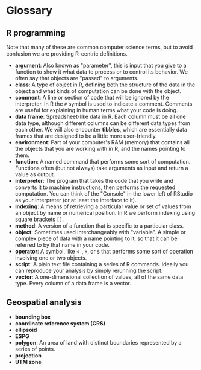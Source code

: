 # Glossary

## R programming

Note that many of these are common computer science terms, but to avoid confusion
we are providing R-centric definitions.

* **argument**: Also known as "parameter", this is input that you give to a
function to show it what data to process or to control its behavior.  We often
say that objects are "passed" to arguments.
* **class**: A type of object in R, defining both the structure of the data in
the object and what kinds of computation can be done with the object.
* **comment**: A line or section of code that will be ignored by the interpreter.
In R the `#` symbol is used to indicate a comment.  Comments are useful for
explaining in human terms what your code is doing.
* **data frame**: Spreadsheet-like data in R.  Each column must be all one data
type, although different columns can be different data types from each other.
We will also encounter **tibbles**, which are essentially data frames that are
designed to be a little more user-friendly.
* **environment**: Part of your computer's RAM (memory) that contains all the
objects that you are working with in R, and the names pointing to them.
* **function**: A named command that performs some sort of computation.
Functions often (but not always) take arguments as input and return a value as
output.
* **interpreter**: The program that takes the code that you write and converts
it to machine instructions, then performs the requested computation.  You can
think of the "Console" in the lower left of RStudio as your interpreter (or at
least the interface to it).
* **indexing**: A means of retrieving a particular value or set of values from
an object by name or numerical position.  In R we perform indexing using
square brackets `[]`.
* **method**: A version of a function that is specific to a particular class.
* **object**: Sometimes used interchangeably with "variable".  A simple or
complex piece of data with a name pointing to it, so that it can be referred to
by that name in your code.
* **operator**: A symbol, like `<-`, `+`, or `$` that performs some sort of
operation involving one or two objects.
* **script**: A plain text file containing a series of R commands. Ideally you
can reproduce your analysis by simply rerunning the script.
* **vector**: A one-dimensional collection of values, all of the same data type.
Every column of a data frame is a vector.

## Geospatial analysis

* **bounding box**
* **coordinate reference system (CRS)**
* **ellipsoid**
* **ESPG**
* **polygon**: An area of land with distinct boundaries represented by a series
of points.
* **projection**
* **UTM zone**
